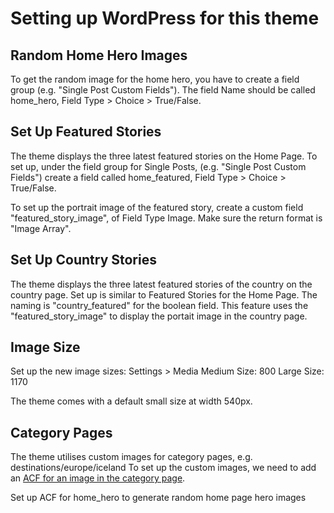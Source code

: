 # Setting up WordPress for this theme

## Random Home Hero Images

To get the random image for the home hero, you have to create a field group (e.g. "Single Post Custom Fields").
The field Name should be called home_hero, Field Type > Choice > True/False.

## Set Up Featured Stories

The theme displays the three latest featured stories on the Home Page. To set up, under the field group for Single Posts,
(e.g. "Single Post Custom Fields") create a field called home_featured, Field Type > Choice > True/False.

To set up the portrait image of the featured story, create a custom field "featured_story_image", of Field Type Image. Make sure the return format is "Image Array".

## Set Up Country Stories

The theme displays the three latest featured stories of the country on the country page. Set up is similar to Featured Stories for the Home Page. The naming is "country_featured" for the boolean field. This feature uses the "featured_story_image" to display the portait image in the country page.

## Image Size

Set up the new image sizes: Settings > Media
Medium Size: 800
Large Size: 1170

The theme comes with a default small size at width 540px.

## Category Pages

The theme utilises custom images for category pages, e.g. destinations/europe/iceland
To set up the custom images, we need to add an [ACF for an image in the category page](https://www.advancedcustomfields.com/resources/adding-fields-taxonomy-term/).

Set up ACF for home_hero to generate random home page hero images
